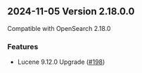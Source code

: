 ## 2024-11-05 Version 2.18.0.0

Compatible with OpenSearch 2.18.0

### Features

* Lucene 9.12.0 Upgrade ([#198](https://github.com/opensearch-project/custom-codecs/pull/198))
